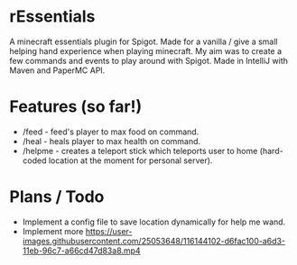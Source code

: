 # rEssentials
A minecraft essentials plugin for Spigot. Made for a vanilla / give a small helping hand experience when playing minecraft. My aim was to create a few commands and events to play around with Spigot. Made in IntelliJ with Maven and PaperMC API. 

# Features (so far!)
- /feed - feed's player to max food on command.
- /heal - heals player to max health on command.
- /helpme - creates a teleport stick which teleports user to home (hard-coded location at the moment for personal server). 

# Plans / Todo
- Implement a config file to save location dynamically for help me wand. 
- Implement more 
https://user-images.githubusercontent.com/25053648/116144102-d6fac100-a6d3-11eb-96c7-a66cd47d83a8.mp4

